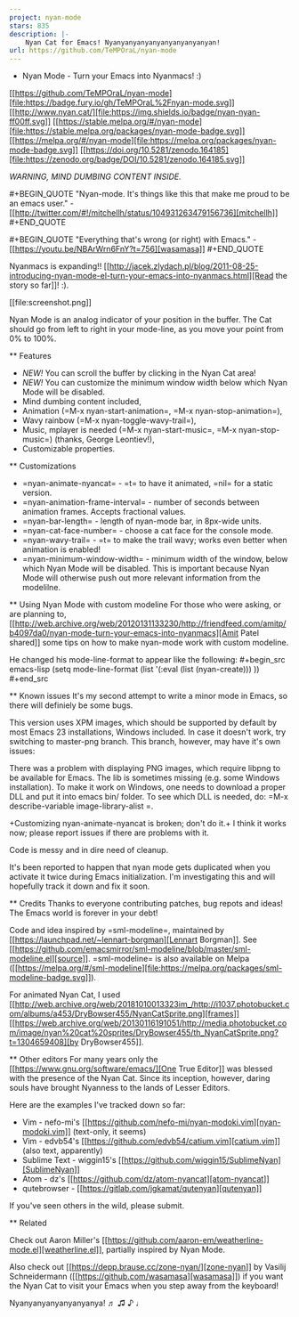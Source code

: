 ```yaml
---
project: nyan-mode
stars: 835
description: |-
    Nyan Cat for Emacs! Nyanyanyanyanyanyanyanyanyan!
url: https://github.com/TeMPOraL/nyan-mode
---
```


* Nyan Mode - Turn your Emacs into Nyanmacs! :)

[[https://github.com/TeMPOraL/nyan-mode][file:https://badge.fury.io/gh/TeMPOraL%2Fnyan-mode.svg]]
[[http://www.nyan.cat/][file:https://img.shields.io/badge/nyan-nyan-ff00ff.svg]]
[[https://stable.melpa.org/#/nyan-mode][file:https://stable.melpa.org/packages/nyan-mode-badge.svg]]
[[https://melpa.org/#/nyan-mode][file:https://melpa.org/packages/nyan-mode-badge.svg]]
[[https://doi.org/10.5281/zenodo.164185][file:https://zenodo.org/badge/DOI/10.5281/zenodo.164185.svg]]

 *WARNING, MIND DUMBING CONTENT INSIDE.*

#+BEGIN_QUOTE
"Nyan-mode. It's things like this that make me proud to be an emacs user." - [[http://twitter.com/#!/mitchellh/status/104931263479156736][mitchellh]]
#+END_QUOTE

#+BEGIN_QUOTE
"Everything that's wrong (or right) with Emacs." - [[https://youtu.be/NBArWrn6FnY?t=756][wasamasa]]
#+END_QUOTE

Nyanmacs is expanding!! [[http://jacek.zlydach.pl/blog/2011-08-25-introducing-nyan-mode-el-turn-your-emacs-into-nyanmacs.html][Read the story so far]]! :).

[[file:screenshot.png]]

Nyan Mode is an analog indicator of your position in the buffer. The
Cat should go from left to right in your mode-line, as you move your
point from 0% to 100%.

** Features
   - *NEW!* You can scroll the buffer by clicking in the Nyan Cat area!
   - *NEW!* You can customize the minimum window width below which Nyan Mode will be disabled.
   - Mind dumbing content included,
   - Animation (=M-x nyan-start-animation=, =M-x nyan-stop-animation=),
   - Wavy rainbow (=M-x nyan-toggle-wavy-trail=),
   - Music, mplayer is needed (=M-x nyan-start-music=, =M-x nyan-stop-music=) (thanks, George Leontiev!),
   - Customizable properties.

** Customizations

   - =nyan-animate-nyancat= - =t= to have it animated, =nil= for a static version.
   - =nyan-animation-frame-interval= - number of seconds between animation frames. Accepts fractional values.
   - =nyan-bar-length= - length of nyan-mode bar, in 8px-wide units.
   - =nyan-cat-face-number= - choose a cat face for the console mode.
   - =nyan-wavy-trail= - =t= to make the trail wavy; works even better when animation is enabled!
   - =nyan-minimum-window-width= - minimum width of the window, below
     which Nyan Mode will be disabled. This is important because Nyan
     Mode will otherwise push out more relevant information from the
     modelilne.

** Using Nyan Mode with custom modeline
For those who were asking, or are planning to, [[http://web.archive.org/web/20120131133230/http://friendfeed.com/amitp/b4097da0/nyan-mode-turn-your-emacs-into-nyanmacs][Amit Patel shared]]
some tips on how to make nyan-mode work with custom modeline.

He changed his mode-line-format to appear like the following:
#+begin_src emacs-lisp
(setq mode-line-format
      (list
       '(:eval (list (nyan-create)))
       ))
#+end_src

** Known issues
It's my second attempt to write a minor mode in Emacs, so there will
definiely be some bugs.

This version uses XPM images, which should be supported by default by
most Emacs 23 installations, Windows included. In case it doesn't
work, try switching to master-png branch. This branch, however, may
have it's own issues:

There was a problem with displaying PNG images, which require libpng
to be available for Emacs. The lib is sometimes missing (e.g. some
Windows installation). To make it work on Windows, one needs to
download a proper DLL and put it into emacs bin/ folder. To see which
DLL is needed, do: =M-x describe-variable <ret> image-library-alist <ret>=.

+Customizing nyan-animate-nyancat is broken; don't do it.+
I think it works now; please report issues if there are problems with it.

Code is messy and in dire need of cleanup.

It's been reported to happen that nyan mode gets duplicated when you
activate it twice during Emacs initialization. I'm investigating this and
will hopefully track it down and fix it soon.

** Credits
Thanks to everyone contributing patches, bug repots and ideas! The Emacs world is forever in your debt!

Code and idea inspired by =sml-modeline=, maintained by [[https://launchpad.net/~lennart-borgman][Lennart Borgman]]. See [[https://github.com/emacsmirror/sml-modeline/blob/master/sml-modeline.el][source]].
=sml-modeline= is also available on Melpa ([[https://melpa.org/#/sml-modeline][file:https://melpa.org/packages/sml-modeline-badge.svg]]).

For animated Nyan Cat, I used [[http://web.archive.org/web/20181010013323im_/http://i1037.photobucket.com/albums/a453/DryBowser455/NyanCatSprite.png][frames]] [[https://web.archive.org/web/20130116191051/http://media.photobucket.com/image/nyan%20cat%20sprites/DryBowser455/th_NyanCatSprite.png?t=1304659408][by DryBowser455]].

** Other editors
For many years only the [[https://www.gnu.org/software/emacs/][One True Editor]] was blessed with the presence
of the Nyan Cat. Since its inception, however, daring souls have brought
Nyanness to the lands of Lesser Editors.

Here are the examples I've tracked down so far:

- Vim - nefo-mi's [[https://github.com/nefo-mi/nyan-modoki.vim][nyan-modoki.vim]] (text-only, it seems)
- Vim - edvb54's [[https://github.com/edvb54/catium.vim][catium.vim]] (also text, apparently)
- Sublime Text - wiggin15's [[https://github.com/wiggin15/SublimeNyan][SublimeNyan]]
- Atom - dz's [[https://github.com/dz/atom-nyancat][atom-nyancat]]
- qutebrowser - [[https://gitlab.com/jgkamat/qutenyan][qutenyan]]

If you've seen others in the wild, please submit.

** Related

Check out Aaron Miller's [[https://github.com/aaron-em/weatherline-mode.el][weatherline.el]], partially inspired by Nyan Mode.

Also check out [[https://depp.brause.cc/zone-nyan/][zone-nyan]] by Vasilij Schneidermann ([[https://github.com/wasamasa][wasamasa]]) if you want the Nyan
Cat to visit your Emacs when you step away from the keyboard!

Nyanyanyanyanyanyanya! ♬ ♫ ♪ ♩

